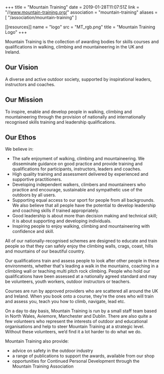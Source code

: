 +++
title = "Mountain Training"
date = 2019-01-28T11:07:51Z
link = "//www.mountain-training.org/"
association = "mountain-training"
aliases = [
  "/association/mountain-training"
]

[[resources]]
  name = "logo"
  src = "MT_rgb.png"
  title = "Mountain Training Logo"
+++

Mountain Training is the collection of awarding bodies for skills courses and qualifications in walking, climbing and mountaineering in the UK and Ireland.

## Our Vision

A diverse and active outdoor society, supported by inspirational leaders, instructors and coaches.

## Our Mission

To inspire, enable and develop people in walking, climbing and mountaineering through the provision of nationally and internationally recognised skills training and leadership qualifications.

## Our Ethos

We believe in:

- The safe enjoyment of walking, climbing and mountaineering. We disseminate guidance on good practice and provide training and qualifications for participants, instructors, leaders and coaches.
- High quality training and assessment delivered by experienced and supportive practitioners.
- Developing independent walkers, climbers and mountaineers who practice and encourage, sustainable and sympathetic use of the outdoors by all users.
- Supporting equal access to our sport for people from all backgrounds. We also believe that all people have the potential to develop leadership and coaching skills if trained appropriately.
- Good leadership is about more than decision making and technical skill; it is about supporting and developing individuals.
- Inspiring people to enjoy walking, climbing and mountaineering with confidence and skill.

All of our nationally-recognised schemes are designed to educate and train people so that they can safely enjoy the climbing walls, crags, coast, hills and mountains of our beautiful country.

Our qualifications train and assess people to look after other people in these environments, whether that's leading a walk in the mountains, coaching in a climbing wall or teaching multi pitch rock climbing. People who hold our qualifications have been assessed at a nationally agreed standard and may be volunteers, youth workers, outdoor instructors or teachers.

Courses are run by approved providers who are scattered all around the UK and Ireland. When you book onto a course, they’re the ones who will train and assess you, teach you how to climb, navigate, lead etc.

On a day to day basis, Mountain Training is run by a small staff team based in North Wales, Aviemore, Manchester and Dublin. There are also quite a few volunteers who represent the interests of outdoor and educational organisations and help to steer Mountain Training at a strategic level. Without these volunteers, we’d find it a lot harder to do what we do.

Mountain Training also provide:

- advice on safety in the outdoor industry
- a range of publications to support the awards, available from our shop
- opportunities for Continued Personal Development through the Mountain Training Association

